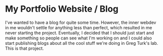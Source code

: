 # My Portfolio Website / Blog

I've wanted to have a blog for quite some time. However, the inner webdev in me wouldn't settle for anything less than perfect, which resulted in me never starting the project. 
Eventually, I decided that I should just start and make something so people can see what I'm working on and I could also start publishing blogs about all the cool stuff we're doing in Greg Turk's lab.
This is that project.
